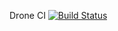 Drone CI
[![Build Status](https://drone.dev.aws.blue.psu.edu/api/badges/whereismyjetpack/random-gif/status.svg)](https://drone.dev.aws.blue.psu.edu/whereismyjetpack/random-gif)


